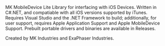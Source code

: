 MK MobileDevice Lite Library for interfacing with iOS Devices. 
Written in C#.NET, and compatiable with all iOS versions supported by iTunes. 
Requires Visual Studio and the .NET Framework to build; additionally, for
user support, requires Apple Application Support and Apple MobileDevice
Support. Prebuilt portable drivers and binaries are available in
Releases.

Created by MK Industries and ExaPhaser Industries.